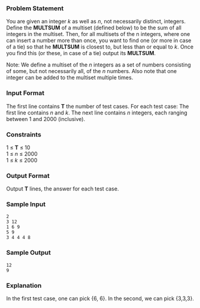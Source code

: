 ### Problem Statement

You are given an integer *k* as well as *n*, not necessarily distinct, integers. Define the **MULTSUM** of a multiset (defined below) to be the sum of all integers in the multiset. Then, for all multisets of the n integers, where one can insert a number more than once, you want to find one (or more in case of a tie) so that he **MULTSUM** is closest to, but less than or equal to *k*. Once you find this (or these, in case of a tie) output its **MULTSUM**.

Note: We define a multiset of the *n* integers as a set of numbers consisting of some, but not necessarily all, of the *n* numbers. Also note that one integer can be added to the multiset multiple times.

### Input Format

The first line contains **T** the number of test cases. 
For each test case: 
The first line contains *n* and *k*. 
The next line contains *n* integers, each ranging between 1 and 2000 (inclusive).

### Constraints

1 ≤ **T** ≤ 10 <br/>
1 ≤ *n* ≤ 2000 <br/>
1 ≤ *k* ≤ 2000 <br/>

### Output Format

Output **T** lines, the answer for each test case.

### Sample Input

```
2
3 12
1 6 9
5 9
3 4 4 4 8
```

### Sample Output

```
12
9
```

### Explanation

In the first test case, one can pick {6, 6}. In the second, we can pick {3,3,3}.
